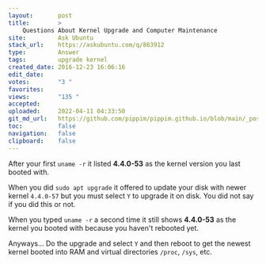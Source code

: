 ```yaml
---
layout:       post
title:        >
    Questions About Kernel Upgrade and Computer Maintenance
site:         Ask Ubuntu
stack_url:    https://askubuntu.com/q/863912
type:         Answer
tags:         upgrade kernel
created_date: 2016-12-23 16:06:16
edit_date:    
votes:        "3 "
favorites:    
views:        "135 "
accepted:     
uploaded:     2022-04-11 04:33:50
git_md_url:   https://github.com/pippim/pippim.github.io/blob/main/_posts/2016/2016-12-23-Questions-About-Kernel-Upgrade-and-Computer-Maintenance.md
toc:          false
navigation:   false
clipboard:    false
---
```


After your first `uname -r` it listed **4.4.0-53** as the kernel version you last booted with.

When you did `sudo apt upgrade` it offered to update your disk with newer kernel `4.4.0-57` but you must select `Y` to upgrade it on disk. You did not say if you did this or not.

When you typed `uname -r` a second time it still shows **4.4.0-53** as the kernel you booted with because you haven't rebooted yet.

Anyways... Do the upgrade and select `Y` and then reboot to get the newest kernel booted into RAM and virtual directories `/proc`, `/sys`, etc.
